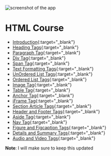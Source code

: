 ![screenshot of the app](https://raw.githubusercontent.com/praveenorugantitech/praveenorugantitech-html/master/tech.PNG)

# HTML Course


- [Introduction](https://praveenorugantitech.github.io/praveenorugantitech-html/1_Introduction){:target="_blank"}
- [Heading Tags](https://praveenorugantitech.github.io/praveenorugantitech-html/2_Heading){:target="_blank"}
- [Paragraph Tag](https://praveenorugantitech.github.io/praveenorugantitech-html/3_Paragraph){:target="_blank"}
- [Div Tag](https://praveenorugantitech.github.io/praveenorugantitech-html/4_Div){:target="_blank"}
- [Span Tag](https://praveenorugantitech.github.io/praveenorugantitech-html/5_Span){:target="_blank"}
- [Text Formatting Tags](https://praveenorugantitech.github.io/praveenorugantitech-html/6_Text%20Formatting){:target="_blank"}
- [UnOrdered List Tags](https://praveenorugantitech.github.io/praveenorugantitech-html/7_UnOrdered%20List){:target="_blank"}
- [Ordered List Tags](https://praveenorugantitech.github.io/praveenorugantitech-html/8_Ordered%20List){:target="_blank"}
- [Image Tag](https://praveenorugantitech.github.io/praveenorugantitech-html/9_Image){:target="_blank"}
- [Table Tag](https://praveenorugantitech.github.io/praveenorugantitech-html/10_Table){:target="_blank"}
- [Anchor Tag](https://praveenorugantitech.github.io/praveenorugantitech-html/11_Anchor){:target="_blank"}
- [iFrame Tag](https://praveenorugantitech.github.io/praveenorugantitech-html/12_iFrame){:target="_blank"}
- [Section Article Tags](https://praveenorugantitech.github.io/praveenorugantitech-html/13_Section_Article){:target="_blank"}
- [Header and Footer Tags](https://praveenorugantitech.github.io/praveenorugantitech-html/14_Header_Footer){:target="_blank"}
- [Aside Tag](https://praveenorugantitech.github.io/praveenorugantitech-html/15_Aside){:target="_blank"}
- [Nav Tag](https://praveenorugantitech.github.io/praveenorugantitech-html/16_Nav){:target="_blank"}
- [Figure and Figcaption Tags](https://praveenorugantitech.github.io/praveenorugantitech-html/17_Figure_Figcaption){:target="_blank"}
- [Details and Summary Tags](https://praveenorugantitech.github.io/praveenorugantitech-html/18_Details_Summary){:target="_blank"}
- [Audio and Video Tags](https://praveenorugantitech.github.io/praveenorugantitech-html/19_Audio_Video){:target="_blank"}



**Note**: I will make sure to keep this updated




